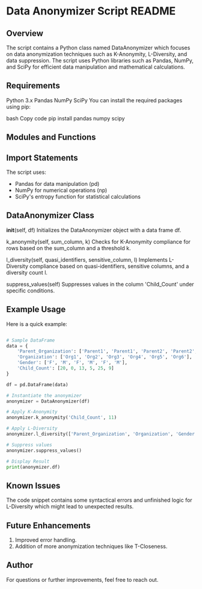 # Data Anonymizer Script README
## Overview
The script contains a Python class named DataAnonymizer which focuses on data anonymization techniques such as K-Anonymity, L-Diversity, and data suppression. The script uses Python libraries such as Pandas, NumPy, and SciPy for efficient data manipulation and mathematical calculations.

## Requirements
Python 3.x
Pandas
NumPy
SciPy
You can install the required packages using pip:

bash
Copy code
pip install pandas numpy scipy

## Modules and Functions
## Import Statements
The script uses:

* Pandas for data manipulation (pd)
* NumPy for numerical operations (np)
* SciPy's entropy function for statistical calculations

## DataAnonymizer Class
__init__(self, df)
Initializes the DataAnonymizer object with a data frame df.

k_anonymity(self, sum_column, k)
Checks for K-Anonymity compliance for rows based on the sum_column and a threshold k.

l_diversity(self, quasi_identifiers, sensitive_column, l)
Implements L-Diversity compliance based on quasi-identifiers, sensitive columns, and a diversity count l.

suppress_values(self)
Suppresses values in the column 'Child_Count' under specific conditions.

## Example Usage
Here is a quick example:

```python

# Sample DataFrame
data = {
    'Parent_Organization': ['Parent1', 'Parent1', 'Parent2', 'Parent2', 'Parent2', 'Parent3'],
    'Organization': ['Org1', 'Org2', 'Org3', 'Org4', 'Org5', 'Org6'],
    'Gender': ['F', 'M', 'F', 'M', 'F', 'M'],
    'Child_Count': [20, 0, 13, 5, 25, 9]
}

df = pd.DataFrame(data)

# Instantiate the anonymizer
anonymizer = DataAnonymizer(df)

# Apply K-Anonymity
anonymizer.k_anonymity('Child_Count', 11)

# Apply L-Diversity
anonymizer.l_diversity(['Parent_Organization', 'Organization', 'Gender'], 'Child_Count', 2)

# Suppress values
anonymizer.suppress_values()

# Display Result
print(anonymizer.df)
```

## Known Issues
The code snippet contains some syntactical errors and unfinished logic for L-Diversity which might lead to unexpected results.

## Future Enhancements
1. Improved error handling.
2. Addition of more anonymization techniques like T-Closeness.
## Author
For questions or further improvements, feel free to reach out.